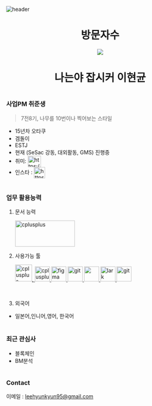 
![header](https://capsule-render.vercel.app/api?type=Waving&color=auto&height=250&section=header&text=환영한다%20&fontSize=100&desc=hklee7%20GitHub&descSize=20&descAlign=80&descAlignY=75)


<h1 align="center">방문자수</h1>
<div align="center">
  <a href="https://hklee.me"><img src="https://count.getloli.com/get/@hklee7"/></a>
</div>





<h1 align="center">나는야 잡시커 이현균</h1>

#

###  사업PM 취준생
> 7전8기, 나무를 10번이나 찍어보는 스타일
- 15년차 오타쿠 
- 겜돌이
- ESTJ
- 현재 (SeSac 강동, 대외활동, GMS) 진행중
- 취미: <a href="https://www.youtube.com/c/https://www.youtube.com/channel/ucefjjv47ryp7slsig77fqbg" target="blank"><img align="center" src="https://raw.githubusercontent.com/rahuldkjain/github-profile-readme-generator/master/src/images/icons/Social/youtube.svg" alt="https://www.youtube.com/channel/ucefjjv47ryp7slsig77fqbg" height="30" width="35" /></a>
- 인스타 : <a href="https://www.instagram.com/hk_jobseeker" target="blank"><img align="center" src="https://mblogthumb-phinf.pstatic.net/MjAxODA4MjBfMTYz/MDAxNTM0NzMxOTA1NzI5.iiZw2j9KPxorBAw1rDxzLH7DjLH4qL0rXPWjDfZDSUIg.VAddbzhp-eDEEqeLYjCNMbZDfIcgjs3GUMUZ8q9aiVgg.PNG.gaogirl/instagram_PNG9.png?type=w800" alt="https://www.instagram.com/hk_jobseeker" height="30" width="30" /></a>

#

### 업무 활용능력
1) 문서 능력
&nbsp;<p align="left">
<img src="https://fiverr-res.cloudinary.com/images/t_main1,q_auto,f_auto,q_auto,f_auto/gigs/121444009/original/d688597a68f11ff77e14753c642b3140bd54d971/automate-your-excel-word-ppt-outlook-work-using-macro.jpg" alt="cplusplus" width="160" height="70"/> </p>

2) 사용가능 툴
&nbsp;<p align="left">
  <a href="https://www.google.com/intl/ko_KR/docs/about/" target="_blank" rel="noreferrer"><img src="https://cdn.icon-icons.com/icons2/2631/PNG/512/google_docs_new_logo_icon_159146.png" alt="cplusplus" width="45" height="45"/>,
  <a href="https://obsidian.md/" target="_blank" rel="noreferrer"> <img src="https://upload.wikimedia.org/wikipedia/commons/thumb/1/10/2023_Obsidian_logo.svg/1024px-2023_Obsidian_logo.svg.png" alt="cplusplus" width="40" height="40"/> 
  <a href="https://www.figma.com/" target="_blank" rel="noreferrer"> <img src="https://www.vectorlogo.zone/logos/figma/figma-icon.svg" alt="figma" width="40" height="40"/> </a>
  <a href="https://git-scm.com/" target="_blank" rel="noreferrer"> <img src="https://www.vectorlogo.zone/logos/git-scm/git-scm-icon.svg" alt="git" width="40" height="40"/> </a> 
  <a href="https://hklee7.github.io/aboutme/" target="_blank" rel="noreferrer"> <img src="https://github.com/hklee7/hklee7/assets/161420065/447ab2f4-1ed7-4ceb-b30c-aeeebc26498c" width="40" height="40"/> </a> 
  <a href="https://www.larksuite.com/ko_kr//" target="_blank" rel="noreferrer"> <img src="https://play-lh.googleusercontent.com/WBJp4E5ZLxMhnOBfj3iZ5HAzYjMc180O-qmVyVpQgI8Bwv70f_C_Kng-mzO2hFQ2zg=w240-h480-rw" alt="lark" width="40" height="40"/> </a> 
  <a href="https://www.notion.so/ko-kr/" target="_blank" rel="noreferrer"> <img src="https://w7.pngwing.com/pngs/589/804/png-transparent-notion-logo-thumbnail.png" alt="git" width="40" height="40"/> </a> 
</p>

&nbsp;&nbsp;&nbsp;&nbsp;&nbsp;

3) 외국어
- 일본어,인니어,영어, 한국어


#

### 최근 관심사
- 블록체인
- BM분석


#

### Contact
이메일 : leehyunkyun95@gmail.com

&nbsp;&nbsp;&nbsp;&nbsp;&nbsp;
&nbsp;&nbsp;&nbsp;&nbsp;&nbsp;
&nbsp;&nbsp;&nbsp;&nbsp;&nbsp;
#


